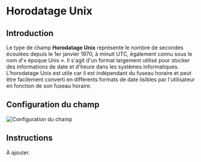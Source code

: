 # Horodatage Unix

## Introduction

Le type de champ **Horodatage Unix** représente le nombre de secondes écoulées depuis le 1er janvier 1970, à minuit UTC, également connu sous le nom d'« époque Unix ». Il s'agit d'un format largement utilisé pour stocker des informations de date et d'heure dans les systèmes informatiques. L'horodatage Unix est utile car il est indépendant du fuseau horaire et peut être facilement converti en différents formats de date lisibles par l'utilisateur en fonction de son fuseau horaire.

## Configuration du champ

![Configuration du champ](https://static-docs.nocobase.com/20240512180432.png)

## Instructions

À ajouter.
